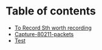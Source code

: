 # Table of contents

* [To Record Sth worth recording](README.md)
* [Capture-80211-packets](untitled.md)
* [Test](test.md)

